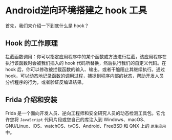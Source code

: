 # Android逆向环境搭建之 hook 工具
首先，我们来介绍一下到底什么是 hook？
## Hook 的工作原理
拦截函数调用：你可以指定应用程序中的某个函数或方法进行拦截，该应用程序在执行该函数时会被我们插入的 hook 代码所替换，然后执行我们的自定义代码。在 hook 后，你可以修改被拦截函数的输入、输出，或者干脆阻止其继续执行。通过 hook，可以动态地记录函数的调用过程，捕捉到程序内部的状态，帮助开发人员分析程序的行为，或者验证反编译结果。
## Frida 介绍和安装
Frida 是一个面向开发人员、逆向工程师和安全研究人员的动态检测工具包。它允许您将 `JavaScript` 代码片段或您自己的库注入到 Windows、macOS、GNU/Linux、iOS、watchOS、tvOS、Android、FreeBSD 和 QNX 上的 `原生应用` 中。
